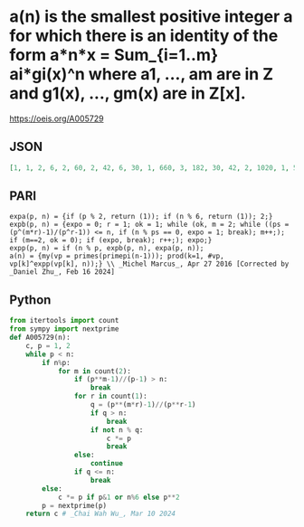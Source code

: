 # a\(n\) is the smallest positive integer a for which there is an identity of the form a\*n\*x \= Sum\_\{i\=1\.\.m\} ai\*gi\(x\)^n where a1, \.\.\., am are in Z and g1\(x\), \.\.\., gm\(x\) are in Z\[x\]\.
https://oeis.org/A005729
## JSON
```JSON
[1, 1, 2, 6, 2, 60, 2, 42, 6, 30, 1, 660, 3, 182, 30, 42, 2, 1020, 1, 570, 42, 22, 1, 106260, 10, 390, 6, 546, 1, 1740, 10, 1302, 66, 34, 70, 11220, 1, 1406, 78, 3990, 1, 223860, 1, 2838, 30, 46, 1, 4994220, 14, 210, 102, 390, 1, 54060, 110, 546, 798, 58, 1, 21455940]
```
## PARI
```PARI
expa(p, n) = {if (p % 2, return (1)); if (n % 6, return (1)); 2;}
expb(p, n) = {expo = 0; r = 1; ok = 1; while (ok, m = 2; while ((ps = (p^(m*r)-1)/(p^r-1)) <= n, if (n % ps == 0, expo = 1; break); m++;); if (m==2, ok = 0); if (expo, break); r++;); expo;}
expp(p, n) = if (n % p, expb(p, n), expa(p, n));
a(n) = {my(vp = primes(primepi(n-1))); prod(k=1, #vp, vp[k]^expp(vp[k], n));} \\ _Michel Marcus_, Apr 27 2016 [Corrected by _Daniel Zhu_, Feb 16 2024]
```
## Python
```Python
from itertools import count
from sympy import nextprime
def A005729(n):
    c, p = 1, 2
    while p < n:
        if n%p:
            for m in count(2):
                if (p**m-1)//(p-1) > n:
                    break
                for r in count(1):
                    q = (p**(m*r)-1)//(p**r-1)
                    if q > n:
                        break
                    if not n % q:
                        c *= p
                        break
                else:
                    continue
                if q <= n:
                    break
        else:
            c *= p if p&1 or n%6 else p**2
        p = nextprime(p)
    return c # _Chai Wah Wu_, Mar 10 2024
```
